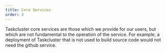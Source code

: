 ```yaml
---
title: Core Services
order: 3
---
```


Taskcluster core services are those which we provide for our users, but which are not fundamental to the operation of the service.
For example, a deployment of Taskcluster that is not used to build source code would not need the github service.
